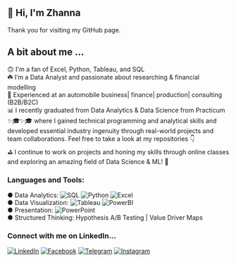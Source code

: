 
## 👋  Hi, I'm Zhanna 
Thank you for visiting my GitHub page.

## A bit about me …

🙃 I'm a fan of Excel, Python, Tableau, and SQL \
☘️ I’m a Data Analyst and passionate about researching &amp; financial modelling\
💼 Experienced at an automobile business| finance| production| consulting (B2B/B2C)\
📊 I recently graduated from Data Analytics & Data Science from Practicum ✨🎓✨🎓  where I gained technical programming and analytical skills and developed essential industry ingenuity through real-world projects and team collaborations. Feel free to take a look at my repositories 👇\
⛳️ I continue to work on projects and honing my skills through online classes and exploring an amazing field of Data Science & ML! 🧐

### Languages and Tools:
● Data Analytics: ![SQL](https://img.shields.io/badge/SQL-090909?style=flat-square&logo=mysql) 
![Python](https://img.shields.io/badge/Python-090909?style=flat-square&logo=python) 
![Excel](https://img.shields.io/badge/Excel-090909?style=flat-square&logo=microsoftexcel) \
● Data Visualization: ![Tableau](https://img.shields.io/badge/Tableau-090909?style=flat-square&logo=Tableau)
![PowerBI](https://img.shields.io/badge/PowerBI-090909?style=flat-square&logo=PowerBI) \
● Presentation: ![PowerPoint](https://img.shields.io/badge/PowerPoint-090909?style=flat-square&logo=microsoftpowerpoint) \
● Structured Thinking: Hypothesis A/B Testing | Value Driver Maps 

### Connect with me on LinkedIn...
[![LinkedIn](https://img.shields.io/badge/LinkedIn-090909?style=for-the-badge&logo=linkedIn&logoColor=007BB6)](https://www.linkedin.com/in/zhanna-latypova/)
[![Facebook](https://img.shields.io/badge/Facebook-090909?style=for-the-badge&logo=Facebook&logoColor=1195F5)](https://www.facebook.com/janna.latypova)
[![Telegram](https://img.shields.io/badge/Telegram-090909?style=for-the-badge&logo=Telegram&logoColor=27A0D9)](https://t.me/zhannaup)
[![Instagram](https://img.shields.io/badge/Instagram-090909?style=for-the-badge&logo=Instagram&logoColor=B4068E)](https://instagrem.com/_zhanna_latypova?igshid=YmMyMTA2M2Y=)
